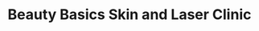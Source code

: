 ---
title: "Beauty Basics Skin and Laser Clinic"
url: /eastbourne/beauty-basics-skin-and-laser-clinic/
shop: beauty
---